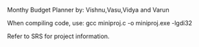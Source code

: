 Monthy Budget Planner 
by: Vishnu,Vasu,Vidya and Varun

When compiling code, use:
gcc miniproj.c -o miniproj.exe -lgdi32

Refer to SRS for project information.
